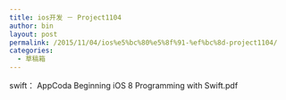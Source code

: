 ```yaml
---
title: ios开发 － Project1104
author: bin
layout: post
permalink: /2015/11/04/ios%e5%bc%80%e5%8f%91-%ef%bc%8d-project1104/
categories:
  - 草稿箱
---
```


swift： AppCoda Beginning iOS 8 Programming with Swift.pdf